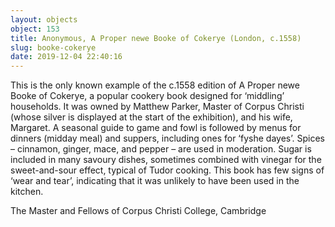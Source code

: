 ```yaml
---
layout: objects
object: 153
title: Anonymous, A Proper newe Booke of Cokerye (London, c.1558)
slug: booke-cokerye
date: 2019-12-04 22:40:16
---
```


This is the only known example of the c.1558 edition of A Proper newe Booke of Cokerye, a popular cookery book designed for ‘middling’ households. It was owned by Matthew Parker, Master of Corpus Christi (whose silver is displayed at the start of the exhibition), and his wife, Margaret. A seasonal guide to game and fowl is followed by menus for dinners (midday meal) and suppers, including ones for ‘fyshe dayes’. Spices – cinnamon, ginger, mace, and pepper – are used in moderation. Sugar is included in many savoury dishes, sometimes combined with vinegar for the sweet-and-sour effect, typical of Tudor cooking. This book has few signs of ‘wear and tear’, indicating that it was unlikely to have been used in the kitchen.  

The Master and Fellows of Corpus Christi College, Cambridge</p>
